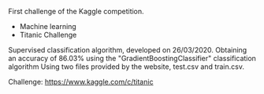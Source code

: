 First challenge of the Kaggle competition.
- Machine learning
- Titanic Challenge

Supervised classification algorithm, developed on 26/03/2020.
Obtaining an accuracy of 86.03% using the "GradientBoostingClassifier" classification algorithm
Using two files provided by the website, test.csv and train.csv.

Challenge: https://www.kaggle.com/c/titanic
